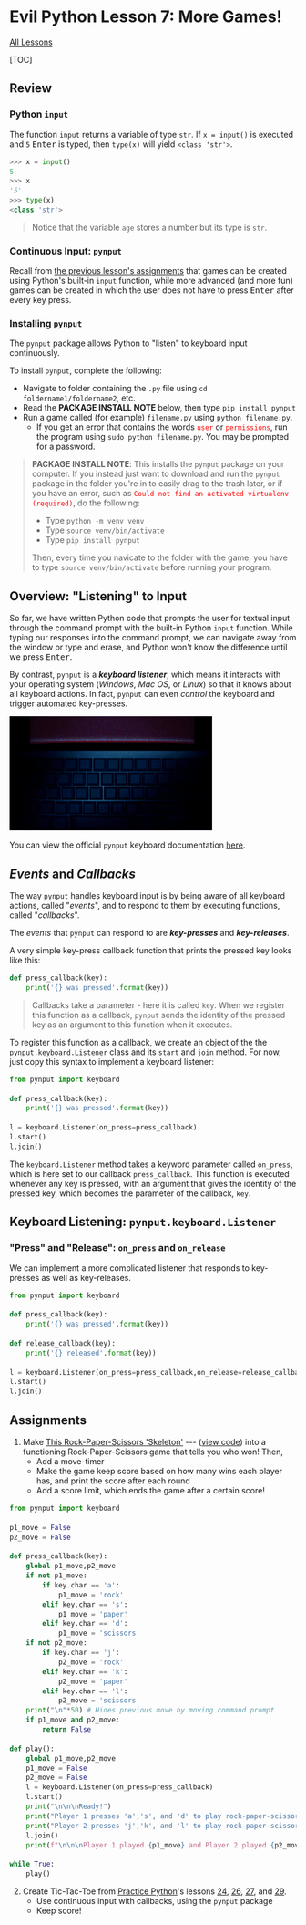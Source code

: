# Evil Python Lesson 7: More Games!

[All Lessons](https://zsiegel92.github.io/evilpython/)

[TOC]


## Review

### Python `input`

The function `input` returns a variable of type `str`. If `x = input()` is executed and `5` <kbd>Enter</kbd> is typed, then `type(x)` will yield `<class 'str'>`.

```python
>>> x = input()
5
>>> x
'5'
>>> type(x)
<class 'str'>
```
> Notice that the variable `age` stores a number but its type is `str`.

### Continuous Input: `pynput`

Recall from [the previous lesson's assignments](https://zsiegel92.github.io/evilpython/lesson_5.html#assignments) that games can be created using Python's built-in `input` function, while more advanced (and more fun) games can be created in which the user does not have to press <kbd>Enter</kbd> after every key press.


### Installing `pynput`

The `pynput` package allows Python to "listen" to keyboard input continuously.

To install `pynput`, complete the following:

* Navigate to folder containing the `.py` file using `cd foldername1/foldername2`, etc.
* Read the **PACKAGE INSTALL NOTE** below, then type `pip install pynput`
* Run a game called (for example) `filename.py` using `python filename.py`.
	* If you get an error that contains the words <span style="color:red">`user`</span> or <span style="color:red">`permissions`</span>, run the program using `sudo python filename.py`. You may be prompted for a password.

> **PACKAGE INSTALL NOTE**: This installs the `pynput` package on your computer. If you instead just want to download and run the `pynput` package in the folder you're in to easily drag to the trash later, or if you have an error, such as <span style="color:red">`Could not find an activated virtualenv (required)`</span>, do the following:
>
> * Type `python -m venv venv`
> * Type `source venv/bin/activate`
> * Type `pip install pynput`
>
> Then, every time you navicate to the folder with the game, you have to type `source venv/bin/activate` before running your program.

## Overview: "Listening" to Input

So far, we have written Python code that prompts the user for textual input through the command prompt with the built-in Python `input` function. While typing our responses into the command prompt, we can navigate away from the window or type and erase, and Python won't know the difference until we press <kbd>Enter</kbd>.

By contrast, `pynput` is a ***keyboard listener***, which means it interacts with your operating system (*Windows*, *Mac OS*, or *Linux*) so that it knows about all keyboard actions. In fact, `pynput` can even *control* the keyboard and trigger automated key-presses.

<img alt="Keyboard typing on its own 'PLAY AGAIN?'" src="keyboard_moving.gif">

You can view the official `pynput` keyboard documentation [here](https://pynput.readthedocs.io/en/latest/keyboard.html).

## *Events* and *Callbacks*

The way `pynput` handles keyboard input is by being aware of all keyboard actions, called "*events*", and to respond to them by executing functions, called "*callbacks*".

The *events* that `pynput` can respond to are ***key-presses*** and ***key-releases***.

A very simple key-press callback function that prints the pressed key looks like this:

```python
def press_callback(key):
	print('{} was pressed'.format(key))
```
> Callbacks take a parameter - here it is called `key`. When we register this function as a callback, `pynput` sends the identity of the pressed key as an argument to this function when it executes.

To register this function as a callback, we create an object of the the `pynput.keyboard.Listener` class and its `start` and `join` method. For now, just copy this syntax to implement a keyboard listener:

```python
from pynput import keyboard

def press_callback(key):
	print('{} was pressed'.format(key))

l = keyboard.Listener(on_press=press_callback)
l.start()
l.join()
```

The `keyboard.Listener` method takes a keyword parameter called `on_press`, which is here set to our callback `press_callback`. This function is executed whenever any key is pressed, with an argument that gives the identity of the pressed key, which becomes the parameter of the callback, `key`.

## Keyboard Listening: `pynput.keyboard.Listener`

### "Press" and "Release": `on_press` and `on_release`

We can implement a more complicated listener that responds to key-presses as well as key-releases.

```python
from pynput import keyboard

def press_callback(key):
	print('{} was pressed'.format(key))

def release_callback(key):
	print('{} released'.format(key))

l = keyboard.Listener(on_press=press_callback,on_release=release_callback)
l.start()
l.join()
```

## Assignments

1. Make <a href="https://zsiegel92.github.io/evilpython/Games/rock_paper_scissors_skeleton.py" download="rock_paper_scissors_skeleton.py">This Rock-Paper-Scissors 'Skeleton'</a> --- ([view code](https://github.com/zsiegel92/evilpython/blob/master/Games/rock_paper_scissors_skeleton.py)) into a functioning Rock-Paper-Scissors game that tells you who won! Then,
	* Add a move-timer
	* Make the game keep score based on how many wins each player has, and print the score after each round
	* Add a score limit, which ends the game after a certain score!

```python
from pynput import keyboard

p1_move = False
p2_move = False

def press_callback(key):
	global p1_move,p2_move
	if not p1_move:
		if key.char == 'a':
			p1_move = 'rock'
		elif key.char == 's':
			p1_move = 'paper'
		elif key.char == 'd':
			p1_move = 'scissors'
	if not p2_move:
		if key.char == 'j':
			p2_move = 'rock'
		elif key.char == 'k':
			p2_move = 'paper'
		elif key.char == 'l':
			p2_move = 'scissors'
	print("\n"*50) # Hides previous move by moving command prompt
	if p1_move and p2_move:
		return False

def play():
	global p1_move,p2_move
	p1_move = False
	p2_move = False
	l = keyboard.Listener(on_press=press_callback)
	l.start()
	print("\n\n\nReady!")
	print("Player 1 presses 'a','s', and 'd' to play rock-paper-scissors")
	print("Player 2 presses 'j','k', and 'l' to play rock-paper-scissors")
	l.join()
	print(f"\n\n\nPlayer 1 played {p1_move} and Player 2 played {p2_move}")

while True:
	play()
```

2. Create Tic-Tac-Toe from [Practice Python](https://www.practicepython.org)'s lessons [24](https://www.practicepython.org/exercise/2014/12/27/24-draw-a-game-board.html), [26](https://www.practicepython.org/exercise/2015/11/16/26-check-tic-tac-toe.html), [27](https://www.practicepython.org/exercise/2015/11/26/27-tic-tac-toe-draw.html), and [29](https://www.practicepython.org/exercise/2016/08/03/29-tic-tac-toe-game.html).
	* Use continuous input with callbacks, using the `pynput` package
	* Keep score!
